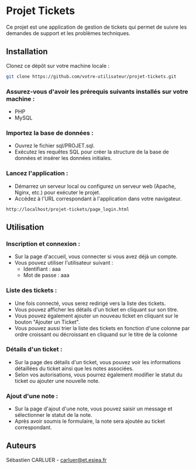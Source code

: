# Projet Tickets
Ce projet est une application de gestion de tickets qui permet de suivre les demandes de support et les problèmes techniques.

## Installation
Clonez ce dépôt sur votre machine locale :

``` bash
git clone https://github.com/votre-utilisateur/projet-tickets.git
```
### Assurez-vous d'avoir les prérequis suivants installés sur votre machine :

* PHP 
* MySQL 

### Importez la base de données :

* Ouvrez le fichier sql/PROJET.sql.
* Exécutez les requêtes SQL pour créer la structure de la base de données et insérer les données initiales.

### Lancez l'application :

* Démarrez un serveur local ou configurez un serveur web (Apache, Nginx, etc.) pour exécuter le projet.
* Accédez à l'URL correspondant à l'application dans votre navigateur.
```
http://localhost/projet-tickets/page_login.html
```

## Utilisation
### Inscription et connexion :

* Sur la page d'accueil, vous connecter si vous avez déjà un compte.
* Vous pouvez utiliser l'utilisateur suivant :
  * Identifiant : aaa
  * Mot de passe : aaa

### Liste des tickets :

* Une fois connecté, vous serez redirigé vers la liste des tickets.
* Vous pouvez afficher les détails d'un ticket en cliquant sur son titre.
* Vous pouvez également ajouter un nouveau ticket en cliquant sur le bouton "Ajouter un Ticket".
* Vous pouvez aussi trier la liste des tickets en fonction d'une colonne par ordre croissant ou décroissant en cliquand sur le titre de la colonne

### Détails d'un ticket :

* Sur la page des détails d'un ticket, vous pouvez voir les informations détaillées du ticket ainsi que les notes associées.
* Selon vos autorisations, vous pourrez également modifier le statut du ticket ou ajouter une nouvelle note.

### Ajout d'une note :

* Sur la page d'ajout d'une note, vous pouvez saisir un message et sélectionner le statut de la note.
* Après avoir soumis le formulaire, la note sera ajoutée au ticket correspondant.


## Auteurs
Sébastien CARLUER - carluer@et.esiea.fr
